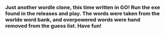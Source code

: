 ### Just another wordle clone, this time written in GO! Run the exe found in the releases and play. The words were taken from the worlde word bank, and overpowered words were hand removed from the guess list. Have fun!